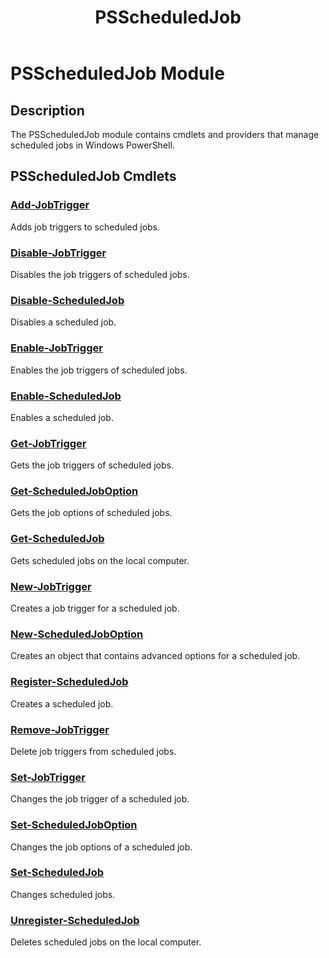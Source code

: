﻿---
ms.date:  06/09/2017
schema:  2.0.0
locale:  en-us
keywords:  powershell,cmdlet
Help Version:  3.3.0.2
Download Help Link:  http://go.microsoft.com/fwlink/?LinkID=223911
Module Guid:  50cdb55f-5ab7-489f-9e94-4ec21ff51e59
title:  PSScheduledJob
Module Name:  PSScheduledJob
---
# PSScheduledJob Module

## Description

The PSScheduledJob module contains cmdlets and providers that manage scheduled jobs in Windows
PowerShell.

## PSScheduledJob Cmdlets

### [Add-JobTrigger](Add-JobTrigger.md)
Adds job triggers to scheduled jobs.

### [Disable-JobTrigger](Disable-JobTrigger.md)
Disables the job triggers of scheduled jobs.

### [Disable-ScheduledJob](Disable-ScheduledJob.md)
Disables a scheduled job.

### [Enable-JobTrigger](Enable-JobTrigger.md)
Enables the job triggers of scheduled jobs.

### [Enable-ScheduledJob](Enable-ScheduledJob.md)
Enables a scheduled job.

### [Get-JobTrigger](Get-JobTrigger.md)
Gets the job triggers of scheduled jobs.

### [Get-ScheduledJobOption](Get-ScheduledJobOption.md)
Gets the job options of scheduled jobs.

### [Get-ScheduledJob](Get-ScheduledJob.md)
Gets scheduled jobs on the local computer.

### [New-JobTrigger](New-JobTrigger.md)
Creates a job trigger for a scheduled job.

### [New-ScheduledJobOption](New-ScheduledJobOption.md)
Creates an object that contains advanced options for a scheduled job.

### [Register-ScheduledJob](Register-ScheduledJob.md)
Creates a scheduled job.

### [Remove-JobTrigger](Remove-JobTrigger.md)
Delete job triggers from scheduled jobs.

### [Set-JobTrigger](Set-JobTrigger.md)
Changes the job trigger of a scheduled job.

### [Set-ScheduledJobOption](Set-ScheduledJobOption.md)
Changes the job options of a scheduled job.

### [Set-ScheduledJob](Set-ScheduledJob.md)
Changes scheduled jobs.

### [Unregister-ScheduledJob](Unregister-ScheduledJob.md)
Deletes scheduled jobs on the local computer.